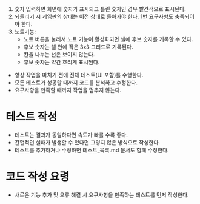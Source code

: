 1. 숫자 입력하면 화면에 숫자가 표시되고 틀린 숫자인 경우 빨간색으로 표시된다.
2. 되돌리기 시 게임판의 상태는 이전 상태로 돌아가야 한다. 1번 요구사항도 충족되어야 한다.
3. 노트기능:
   - 노트 버튼을 눌러서 노트 기능이 활성화되면 셀에 후보 숫자를 기록할 수 있다.
   - 후보 숫자는 셀 안에 작은 3x3 그리드로 기록된다.
   - 칸을 나누는 선은 보이지 않는다.
   - 후보 숫자는 약간 흐리게 표시된다.

- 항상 작업을 마치기 전에 전체 테스트(UI 포함)를 수행한다.
- 모든 테스트가 성공할 때까지 코드를 분석하고 수정한다.
- 요구사항을 만족할 때까지 작업을 멈추지 않는다.

# 테스트 작성

- 테스트는 결과가 동일하다면 속도가 빠를 수록 좋다.
- 간헐적인 실패가 발생할 수 있다면 그렇지 않은 방식으로 작성한다.
- 테스트를 추가하거나 수정하면 테스트\_목록.md 문서도 함께 수정한다.

# 코드 작성 요령

- 새로운 기능 추가 및 오류 해결 시 요구사항을 만족하는 테스트를 먼저 작성한다.
